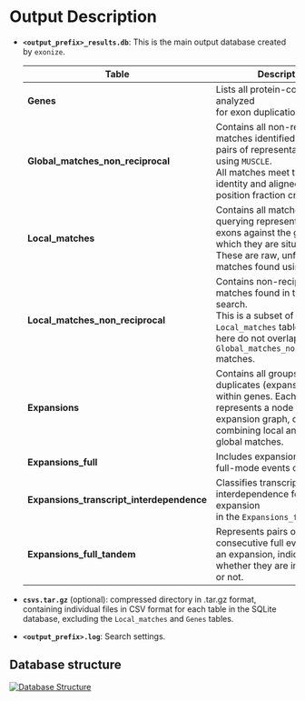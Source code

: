 
Output Description
============
- **`<output_prefix>_results.db`**: This is the main output database created by `exonize`.

    | **Table**                                    | **Description**                                                                                                                                                                                           |
    |------------------------------------------|-------------------------------------------------------------------------------------------------------------------------------------------------------------------------------------------------------|
    | **Genes**                                | Lists all protein-coding genes analyzed <br/>for exon duplications.                                                                                                                                   |
    | **Global_matches_non_reciprocal**        | Contains all non-reciprocal matches identified by aligning<br/> pairs of representative exons using `MUSCLE`.<br/> All matches meet the peptide identity and aligned <br/>position fraction criteria. |
    | **Local_matches**                        | Contains all matches found by querying representative <br/>exons against the genes within which they are situated.<br/> These are raw, unfiltered matches found using `tblastx`.                      |
    | **Local_matches_non_reciprocal**         | Contains non-reciprocal matches found in the local search. <br/>This is a subset of the `Local_matches` table. Matches here do not overlap with<br/> `Global_matches_non_reciprocal` matches.         |
    | **Expansions**                           | Contains all groups of duplicates (expansions) found<br/> within genes. Each record represents a node in the<br/> expansion graph, created by combining local and/or <br/>global matches.                  |
    | **Expansions_full**                      | Includes expansions formed by full-mode events only.                                                                                                                                                  |
    | **Expansions_transcript_interdependence**| Classifies transcript interdependence for each expansion <br/>in the `Expansions_full` table.                                                                                                         |
    | **Expansions_full_tandem**               | Represents pairs of consecutive full events within<br/> an expansion, indicating whether they are in tandem <br/>or not.                                                                              |

- **`csvs.tar.gz`** (optional): compressed directory in .tar.gz format, containing individual files in CSV format for each table in the SQLite database, excluding the `Local_matches` and `Genes` tables.
- **`<output_prefix>.log`**: Search settings.

Database structure
---------------------
[![Database Structure](https://github.com/msarrias/exonize/raw/main/figures/database.png)](https://github.com/msarrias/exonize/blob/main/figures/database.png)



